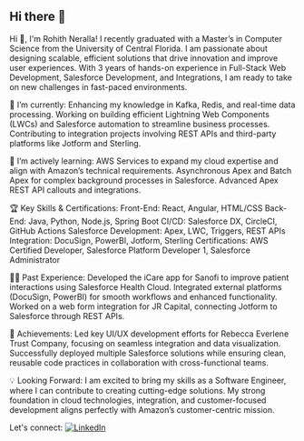 ## Hi there 👋

<!--
**Rohith-14/Rohith-14** is a ✨ _special_ ✨ repository because its `README.md` (this file) appears on your GitHub profile.

Here are some ideas to get you started:

- 🔭 I’m currently working on ...
- 🌱 I’m currently learning ...
- 👯 I’m looking to collaborate on ...
- 🤔 I’m looking for help with ...
- 💬 Ask me about ...
- 📫 How to reach me: ...
- 😄 Pronouns: ...
- ⚡ Fun fact: ...
-->
Hi 👋, I'm Rohith Neralla!
I recently graduated with a Master’s in Computer Science from the University of Central Florida. I am passionate about designing scalable, efficient solutions that drive innovation and improve user experiences. With 3 years of hands-on experience in Full-Stack Web Development, Salesforce Development, and Integrations, I am ready to take on new challenges in fast-paced environments.

🔭 I’m currently:
Enhancing my knowledge in Kafka, Redis, and real-time data processing.
Working on building efficient Lightning Web Components (LWCs) and Salesforce automation to streamline business processes.
Contributing to integration projects involving REST APIs and third-party platforms like Jotform and Sterling.

🌱 I’m actively learning:
AWS Services to expand my cloud expertise and align with Amazon’s technical requirements.
Asynchronous Apex and Batch Apex for complex background processes in Salesforce.
Advanced Apex REST API callouts and integrations.

🏆 Key Skills & Certifications:
Front-End: React, Angular, HTML/CSS
Back-End: Java, Python, Node.js, Spring Boot
CI/CD: Salesforce DX, CircleCI, GitHub Actions
Salesforce Development: Apex, LWC, Triggers, REST APIs
Integration: DocuSign, PowerBI, Jotform, Sterling
Certifications: AWS Certified Developer, Salesforce Platform Developer 1, Salesforce Administrator

👨‍💻 Past Experience:
Developed the iCare app for Sanofi to improve patient interactions using Salesforce Health Cloud.
Integrated external platforms (DocuSign, PowerBI) for smooth workflows and enhanced functionality.
Worked on a web form integration for JR Capital, connecting Jotform to Salesforce through REST APIs.

🚀 Achievements:
Led key UI/UX development efforts for Rebecca Everlene Trust Company, focusing on seamless integration and data visualization.
Successfully deployed multiple Salesforce solutions while ensuring clean, reusable code practices in collaboration with cross-functional teams.

💡 Looking Forward:
I am excited to bring my skills as a Software Engineer, where I can contribute to creating cutting-edge solutions. My strong foundation in cloud technologies, integration, and customer-focused development aligns perfectly with Amazon’s customer-centric mission.

Let's connect:
[![LinkedIn](https://img.shields.io/badge/LinkedIn-blue)]([https://www.linkedin.com/in/your-link](https://www.linkedin.com/in/rohith-neralla/))



